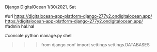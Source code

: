 Django DigitalOcean
1/30/2021, Sat

#url
https://digitalocean-app-platform-django-277y2.ondigitalocean.app/
https://digitalocean-app-platform-django-277y2.ondigitalocean.app/
#admin
hal:hal

#console
python manage.py shell
>>> from django.conf import settings
>>> settings.DATABASES